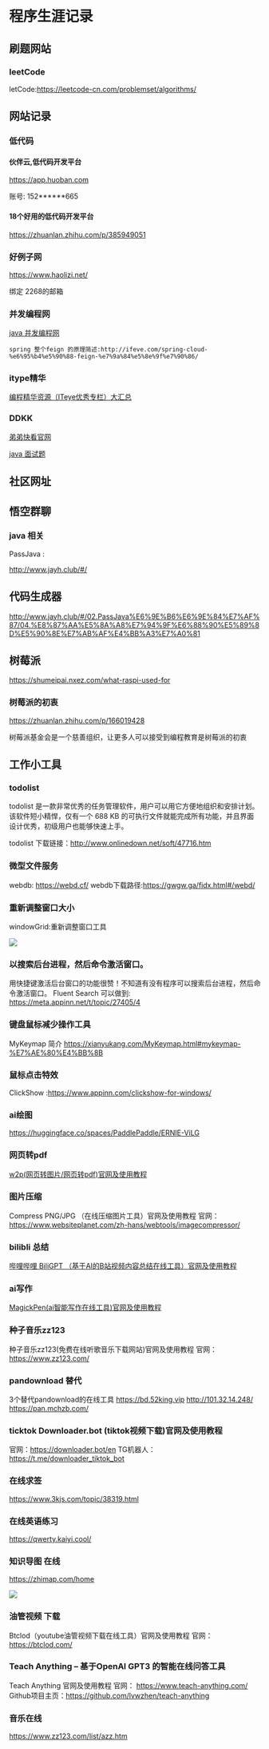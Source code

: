 # 程序生涯记录

## 刷题网站

### leetCode

letCode:https://leetcode-cn.com/problemset/algorithms/



## 网站记录



### 低代码

#### 伙伴云,低代码开发平台

https://app.huoban.com

账号: 152******665

#### 18个好用的低代码开发平台

https://zhuanlan.zhihu.com/p/385949051


### 好例子网

https://www.haolizi.net/

绑定 2268的邮箱


### 并发编程网

[java 并发编程网](http://ifeve.com/)


```
spring 整个feign 的原理简述:http://ifeve.com/spring-cloud-%e6%95%b4%e5%90%88-feign-%e7%9a%84%e5%8e%9f%e7%90%86/
```

### itype精华



[编程精华资源（ITeye优秀专栏）大汇总](https://www.iteye.com/magazines/130#560)

### DDKK

[弟弟快看官网](http://ddkk.com/)

[java 面试题](http://ddkk.com/zhuanlan/newtiku/java.html)


## 社区网址


## 悟空群聊



### java 相关

PassJava :

http://www.jayh.club/#/

## 代码生成器


http://www.jayh.club/#/02.PassJava%E6%9E%B6%E6%9E%84%E7%AF%87/04.%E8%87%AA%E5%8A%A8%E7%94%9F%E6%88%90%E5%89%8D%E5%90%8E%E7%AB%AF%E4%BB%A3%E7%A0%81



## 树莓派



https://shumeipai.nxez.com/what-raspi-used-for

### 树莓派的初衷
https://zhuanlan.zhihu.com/p/166019428

树莓派基金会是一个慈善组织，让更多人可以接受到编程教育是树莓派的初衷



## 工作小工具

### todolist

todolist 是一款非常优秀的任务管理软件，用户可以用它方便地组织和安排计划。该软件短小精悍，仅有一个 688 KB 的可执行文件就能完成所有功能，并且界面设计优秀，初级用户也能够快速上手。

todolist 下载链接：http://www.onlinedown.net/soft/47716.htm

### 微型文件服务


webdb: https://webd.cf/
webdb下载路径:https://gwgw.ga/fidx.html#/webd/

### 重新调整窗口大小

windowGrid:重新调整窗口工具

![](assets/000/01/01/100-1640756968188.png)

### 以搜索后台进程，然后命令激活窗口。

用快捷键激活后台窗口的功能很赞！不知道有没有程序可以搜索后台进程，然后命令激活窗口。
Fluent Search 可以做到: https://meta.appinn.net/t/topic/27405/4

### 键盘鼠标减少操作工具

MyKeymap 简介
https://xianyukang.com/MyKeymap.html#mykeymap-%E7%AE%80%E4%BB%8B

### 鼠标点击特效


ClickShow :https://www.appinn.com/clickshow-for-windows/


### ai绘图

https://huggingface.co/spaces/PaddlePaddle/ERNIE-ViLG


### 网页转pdf

[w2p(网页转图片/网页转pdf)官网及使用教程 ](https://www.web2pdfconvert.com/)


### 图片压缩

Compress PNG/JPG （在线压缩图片工具）官网及使用教程
官网：https://www.websiteplanet.com/zh-hans/webtools/imagecompressor/


### bilibli 总结

[哔哩哔哩 BiliGPT （基于AI的B站视频内容总结在线工具）官网及使用教程](https://chat-bilibili-video.vercel.app/)


### ai写作

[MagickPen(ai智能写作在线工具)官网及使用教程](https://magickpen.com/)


### 种子音乐zz123
种子音乐zz123(免费在线听歌音乐下载网站)官网及使用教程
官网：https://www.zz123.com/



### pandownload 替代


3个替代pandownload的在线工具
https://bd.52king.vip
http://101.32.14.248/
https://pan.mchzb.com/



### ticktok Downloader.bot (tiktok视频下载)官网及使用教程



官网：https://downloader.bot/en
TG机器人：https://t.me/downloader_tiktok_bot


### 在线求签

https://www.3kjs.com/topic/38319.html


### 在线英语练习

https://qwerty.kaiyi.cool/


### 知识导图 在线




https://zhimap.com/home


![](assets/000/01/01/100-1679640542948.png)


### 油管视频 下载


Btclod（youtube油管视频下载在线工具）官网及使用教程
官网：https://btclod.com/


### Teach Anything – 基于OpenAl GPT3 的智能在线问答工具

Teach Anything 官网及使用教程
官网： https://www.teach-anything.com/
Github项目主页：https://github.com/lvwzhen/teach-anything


### 音乐在线

https://www.zz123.com/list/azz.htm